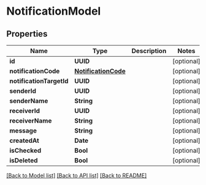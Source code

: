 # NotificationModel

## Properties
Name | Type | Description | Notes
------------ | ------------- | ------------- | -------------
**id** | **UUID** |  | [optional] 
**notificationCode** | [**NotificationCode**](NotificationCode.md) |  | [optional] 
**notificationTargetId** | **UUID** |  | [optional] 
**senderId** | **UUID** |  | [optional] 
**senderName** | **String** |  | [optional] 
**receiverId** | **UUID** |  | [optional] 
**receiverName** | **String** |  | [optional] 
**message** | **String** |  | [optional] 
**createdAt** | **Date** |  | [optional] 
**isChecked** | **Bool** |  | [optional] 
**isDeleted** | **Bool** |  | [optional] 

[[Back to Model list]](../README.md#documentation-for-models) [[Back to API list]](../README.md#documentation-for-api-endpoints) [[Back to README]](../README.md)


